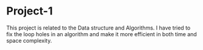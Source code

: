 # Project-1
This project is related to the Data structure and Algorithms. I have tried to fix the loop holes in an algorithm and make it more efficient in both time and space complexity.
